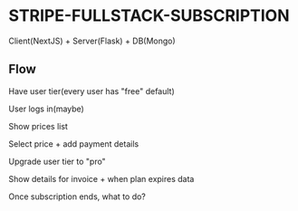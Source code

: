 # STRIPE-FULLSTACK-SUBSCRIPTION

Client(NextJS) + Server(Flask) + DB(Mongo)

## Flow

Have user tier(every user has "free" default)

User logs in(maybe) 

Show prices list

Select price + add payment details

Upgrade user tier to "pro"

Show details for invoice + when plan expires data

Once subscription ends, what to do?

